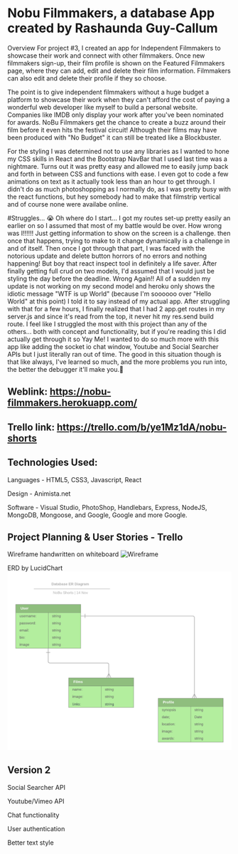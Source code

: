 # Nobu Filmmakers, a database App created by Rashaunda Guy-Callum

Overview For project #3, I created an app for Independent Filmmakers to showcase their work and connect with other filmmakers. Once new filmmakers sign-up, their film profile is shown on the Featured Filmmakers page, where they can add, edit and delete their film information. Filmmakers can also edit and delete their profile if they so choose. 

The point is to give independent filmmakers without a huge budget a platform to showcase their work when they can't afford the cost of paying a wonderful web developer like myself to build a personal website. Companies like IMDB only display your work after you've been nominated for awards. NoBu Filmmakers get the chance to create a buzz around their film before it even hits the festival circuit! Although their films may have been produced with "No Budget" it can still be treated like a Blockbuster.

For the styling I was determined not to use any libraries as I wanted to hone my CSS skills in React and the Bootstrap NavBar that I used last time was a nightmare. Turns out it was pretty easy and allowed me to easily jump back and forth in between CSS and functions with ease. I even got to code a few animations on text as it actually took less than an hour to get through.  I didn't do as much photoshopping as I normally do, as I was pretty busy with the react functions, but hey somebody had to make that filmstrip vertical and of course none were availabe online.

#Struggles... 😭 
Oh where do I start... I got my routes set-up pretty easily an earlier on so I assumed that most of my battle would be over. How wrong was I!!!!!! Just getting information to show on the screen is a challenge. then once that happens, trying to make to it change dynamically is a challenge in and of itself. Then once I got through that part, I was faced with the notorious update and delete button horrors of no errors and nothing happening! But boy that react inspect tool in definitely a life saver. After finally getting full crud on two models, I'd assumed that I would just be styling the day before the deadline. Wrong Again!! All of a sudden my update is not working on my second model and heroku only shows the idiotic message "WTF is up World" (because I'm soooooo over "Hello World" at this point) I told it to say instead of my actual app.
After struggling with that for a few hours, I finally realized that I had 2 app.get routes in my server.js and since it's read from the top, it never hit my res.send build route. I feel like I struggled the most with this project than any of the others... both with concept and functionality, but if you're reading this I did actually get through it so Yay Me! I wanted to do so much more with this app like adding the socket io chat window, Youtube and Social Searcher APIs but I just literally ran out of time. The good in this situation though is that like always, I've learned so much, and the more problems you run into, the better the debugger it'll make you.💪


## Weblink: https://nobu-filmmakers.herokuapp.com/

## Trello link: https://trello.com/b/ye1Mz1dA/nobu-shorts

## Technologies Used:
Languages - HTML5, CSS3, Javascript, React

Design - Animista.net

Software - Visual Studio, PhotoShop, Handlebars, Express, NodeJS, MongoDB, Mongoose, and Google, Google and more Google.

## Project Planning & User Stories - Trello
Wireframe handwritten on whiteboard
![Wireframe](client/public/ERDnWireframe/NobuFilmWireframe.png)

ERD by LucidChart
![ERD](client/public/ERDnWireframe/NoBuShortsERD.png)

## Version 2
Social Searcher API

Youtube/Vimeo API 

Chat functionality

User authentication

Better text style

